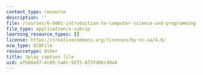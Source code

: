 ```yaml
---
content_type: resource
description: ''
file: /courses/6-0001-introduction-to-computer-science-and-programming-in-python-fall-2016/afbb6ed7dc095a0c92f5873fd06c49a4_P-0w8xWcnDQ.vtt
file_type: application/x-subrip
learning_resource_types: []
license: https://creativecommons.org/licenses/by-nc-sa/4.0/
ocw_type: OCWFile
resourcetype: Other
title: 3play caption file
uid: afbb6ed7-dc09-5a0c-92f5-873fd06c49a4
---
```


